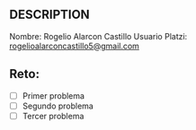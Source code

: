 ## DESCRIPTION

Nombre: Rogelio Alarcon Castillo
Usuario Platzi: rogelioalarconcastillo5@gmail.com

## Reto:

- [ ] Primer problema
- [ ] Segundo problema
- [ ] Tercer problema
